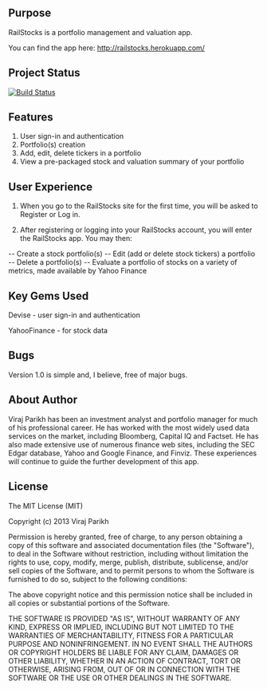 Purpose
-------
RailStocks is a portfolio management and valuation app.

You can find the app here: http://railstocks.herokuapp.com/ 


Project Status
--------------

[![Build Status](https://travis-ci.org/virajparikh/RailStocks.png)](https://travis-ci.org/virajparikh/RailStocks)


Features
--------
1. User sign-in and authentication
2. Portfolio(s) creation
3. Add, edit, delete tickers in a portfolio
4. View a pre-packaged stock and valuation summary of your portfolio

User Experience
---------------
1. When you go to the RailStocks site for the first time, you will be asked to Register or Log in.

2. After registering or logging into your RailStocks account, you will enter the RailStocks app.  You may then:

-- Create a stock portfolio(s)
-- Edit (add or delete stock tickers) a portfolio
-- Delete a portfolio(s)
-- Evaluate a portfolio of stocks on a variety of metrics, made available by Yahoo Finance


Key Gems Used
--------
Devise - user sign-in and authentication

YahooFinance - for stock data

Bugs
----
Version 1.0 is simple and, I believe, free of major bugs.

About Author
------------
Viraj Parikh has been an investment analyst and portfolio manager for much of his professional career.  He has worked with the most widely used data services on the market, including Bloomberg, Capital IQ and Factset.  He has also made extensive use of numerous finance web sites, including the SEC Edgar database, Yahoo and Google Finance, and Finviz.  These experiences will continue to guide the further development of this app.

License
--------
The MIT License (MIT)

Copyright (c) 2013 Viraj Parikh

Permission is hereby granted, free of charge, to any person obtaining a copy
of this software and associated documentation files (the "Software"), to deal
in the Software without restriction, including without limitation the rights
to use, copy, modify, merge, publish, distribute, sublicense, and/or sell
copies of the Software, and to permit persons to whom the Software is
furnished to do so, subject to the following conditions:

The above copyright notice and this permission notice shall be included in
all copies or substantial portions of the Software.

THE SOFTWARE IS PROVIDED "AS IS", WITHOUT WARRANTY OF ANY KIND, EXPRESS OR
IMPLIED, INCLUDING BUT NOT LIMITED TO THE WARRANTIES OF MERCHANTABILITY,
FITNESS FOR A PARTICULAR PURPOSE AND NONINFRINGEMENT. IN NO EVENT SHALL THE
AUTHORS OR COPYRIGHT HOLDERS BE LIABLE FOR ANY CLAIM, DAMAGES OR OTHER
LIABILITY, WHETHER IN AN ACTION OF CONTRACT, TORT OR OTHERWISE, ARISING FROM,
OUT OF OR IN CONNECTION WITH THE SOFTWARE OR THE USE OR OTHER DEALINGS IN
THE SOFTWARE.